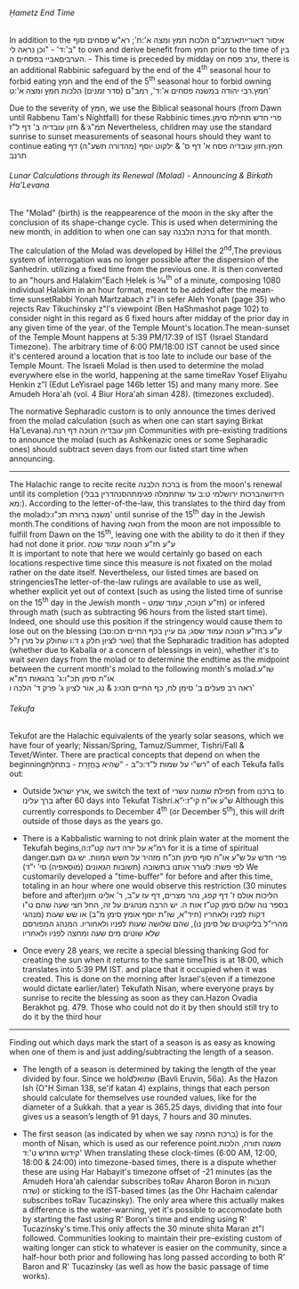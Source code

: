 ###### Ḥametz End Time

In addition to the <span class="hebSrc">איסור דאורייתא</span><span data-footnote><span class="hebSrc">רמב"ם הלכות חמץ ומצה א':ח'; רא"ש פסחים סוף ב':ד' - "וכן נראה לי"</span></span> to own and derive benefit from חמץ prior to the time of <span class="hebSrc">בין הערבים</span><span data-footnote><span class="hebSrc">אביי בפסחים ה.</span> - This time is preceded by midday</span> on ערב פסח, there is an additional Rabbinic safeguard by the end of the 4<sup>th</sup> seasonal hour to forbid eating חמץ and the end of the 5<sup>th</sup> seasonal hour to forbid owning <span class="hebSrc">חמץ</span>.<span data-footnote><span class="hebSrc">רבי יהודה במשנה פסחים א':ד', רמב"ם (סדר זמנים) הלכות חמץ ומצה א':ט'</span></span>

Due to the severity of חמץ, we use the Biblical seasonal hours (from Dawn until Rabbenu Tam's Nightfall) for these Rabbinic times.<span data-footnote>פרי חדש תחילת סימן תמ"ג & חזון עובדיה ב' דף ל"ז</span> Nevertheless, children may use the standard sunrise to sunset measurements of seasonal hours should they want to continue eating <span class="hebSrc">חמץ</span>.<span data-footnote>חזון עובדיה פסח א' דף ס' & ילקוט יוסף (מהדורה תשע"ה) דף תרנב</span>

###### Lunar Calculations through its Renewal (Molad) - Announcing & Birkath Ha'Levana

The "Molad" (birth) is the reappearence of the moon in the sky after the conclusion of its shape-change cycle. This is used when determining the new month, in addition to when one can say <span class="hebSrc">ברכת הלבנה</span> for that month.

The calculation of the Molad was developed by Hillel the 2<sup>nd</sup>,<span data-footnote>The previous system of interrogation was no longer possible after the dispersion of the Sanhedrin.</span> utilizing a fixed time from the previous one. It is then converted to an "hours and Ḥalakim"<span data-footnote>Each Ḥelek is 1&frasl;18<sup>th</sup> of a minute, composing 1080 individual Ḥalakim in an hour</span> format, meant to be added after the mean-time sunset<span data-footnote>Rabbi Yonah Martzabach z"l in sefer Aleh Yonah (page 35) who rejects Rav Tikuchinsky z"l's viewpoint (Ben HaShmashot page 102) to consider night in this regard as 6 fixed hours after midday of the prior day in any given time of the year.</span> of the Temple Mount's location.<span data-footnote>The mean-sunset of the Temple Mount happens at 5:39 PM/17:39 of IST (Israel Standard Timezone). The arbitrary time of 6:00 PM/18:00 IST cannot be used since it's centered around a location that is too late to include our base of the Temple Mount.</span> The Israeli Molad is then used to determine the molad everywhere else in the world, happening at the same time<span data-footnote>Rav Yosef Eliyahu Henkin z”l (Edut LeYisrael page 146b letter 15) and many many more. See Amudeh Hora'ah (vol. 4 Biur Hora'ah siman 428).</span> (timezones excluded).

The normative Sepharadic custom is to only announce the times derived from the molad calculation (such as when one can start saying Birkat Ha'Levana).<span data-footnote>חזון עובדיה חנוכה דף רנח</span> Communities with pre-existing traditions to announce the molad (such as Ashkenazic ones or some Sepharadic ones) should subtract seven days from our listed start time when announcing.

---

The Halachic range to recite recite ברכת הלבנה is from the moon's renewal until its completion (חידושה<span data-footnote>ברכות ירושלמי ט:ב</span> עד שתתמלה פגימתה<span data-footnote><span class="hebSrc">סנהדרין בבלי מא:</span></span>). According to the letter-of-the-law, this translates to the third day from the molad<span data-footnote><span class="hebSrc">משנה ברורה תכ"ו:כ'</span></span> until sunrise of the 15<sup>th</sup> day in the Jewish month.<span data-footnote>The conditions of having הנאה from the moon are not impossible to fulfill from Dawn on the 15<sup>th</sup>, leaving one with the ability to do it then if they had not done it prior. ע"ע חז"ע חנוכה עמוד שכה<br>It is important to note that here we would certainly go based on each locations respective time since this measure is not fixated on the molad rather on the date itself.</span> Nevertheless, our listed times are based on stringencies<span data-footnote>The letter-of-the-law rulings are available to use as well, whether explicit yet out of context (such as using the listed time of sunrise on the 15<sup>th</sup> day in the Jewish month - חז"ע חנוכה, עמוד שמט) or infered through math (such as subtracting 96 hours from the listed start time). Indeed, one should use this position if the stringency would cause them to lose out on the blessing (ע"ע בחז"ע חנוכה עמוד שסג; גם עיין בכף החיים תכו:סב ואור לציון חלק ג ד:ו שחולק על מרן ז"ל)</span> that the Sepharadic tradition has adopted (whether due to Kaballa or a concern of blessings in vein), whether it's to wait _seven_ days from the molad or to determine the endtime as the midpoint between the current month's molad to the following month's molad.<span data-footnote>שו"ע או"ח סימן תכ"ו:ג' בהגאות רמ"א<br><span class="hebSrc">ראה רב פעלים ב' סימן לח, כף החיים תכו:נ & נג, אור לציון ג' פרק ד' הלכה ו'</span></span>

###### Tekufa

Tekufot are the Halachic equivalents of the yearly solar seasons, which we have four of yearly; Nissan/Spring, Tamuz/Summer, Tishri/Fall & Tevet/Winter. There are practical concepts that depend on when the beginning<span data-footnote>רש”י על שמות ל”ד:כ”ב - “שֶׁהִיא בַחֲזָרַת - בִּתְחִלַּת”</span> of each Tekufa falls out:

- Outside ארץ ישראל, we switch the text of תפילת שמונה עשרי from ברכנו to ברך עלינו after 60 days into Tekufat Tishri.<span data-footnote>ש”ע או”ח קי”ז:י”א</span> Although this currently corresponds to December 4<sup>th</sup> (or December 5<sup>th</sup>), this will drift outside of those days as the years go.

- There is a Kabbalistic warning to not drink plain water at the moment the Tekufah begins,<span data-footnote>רמ”א על יורה דעה קט”ז:ה</span> for it is a time of spiritual danger.<span data-footnote>פרי חדש על ש”ע או”ח סוף סימן תכ”ח מזהיר על חשש המוות. יש גם תעם לפי פשת: לעורר אותנו בתשובה (תשובות הגאונים (מוסאפיה) סי’ י”ד)</span> We customarily developed a "time-buffer" for before and after this time, totaling in an hour where one would observe this restriction (30 minutes before and after)<span data-footnote>הליכות אולם ז' דף קפג, נהר מצרים, דף עז ע”ב, ר’ אלינו חזון בספר נוה שלום סימן קט”ז אות ה. יש הרבה מנהגים על זה, החל חצי שעה שהם ט"ו דקות לפניו ולאחריו (חיד”א, שו”ת יוסף אומץ סימן מ”ב) או שש שעות (מנהגי מהרי”ל בליקוטים של סימן נו), שהם שלושה שעות לפניו ולאחוריו. המנהג המפורסם שלא שוטים מים שעה ומחצה לפניו ולאחריו</span>

- Once every 28 years, we recite a special blessing thanking God for creating the sun when it returns to the same time<span data-footnote>This is at 18:00, which translates into 5:39 PM IST.</span> and place that it occupied when it was created. This is done on the morning after Israel's<span data-footnote>(even if a timezone would dictate earlier/later)</span> Tekufath Nisan, where everyone prays by sunrise to recite the blessing as soon as they can.<span data-footnote>Ḥazon Ovadia Berakhot pg. 479. Those who could not do it by then should still try to do it by the third hour</span>

----

Finding out which days mark the start of a season is as easy as knowing when one of them is and just adding/subtracting the length of a season.

- The length of a season is determined by taking the length of the year divided by four. Since we hold<span data-footnote>שמואל (Bavli Eruvin, 56a). As the Ḥazon Ish (O"Ḥ Siman 138, se'if katan 4) explains, things that each person should calculate for themselves use rounded values, like for the diameter of a Sukkah.</span> that a year is 365.25 days, dividing that into four gives us a season’s length of 91 days, 7 hours and 30 minutes.

- The first season (as indicated by when we say ברכת החמה) is for the month of Nisan, which is used as our reference point.<span data-footnote><span class="hebSrc">משנה תורה, הלכות קידוש החדש ט':ד'</span></span> When translating these clock-times (6:00 AM, 12:00, 18:00 & 24:00) into timezone-based times, there is a dispute whether these are using Har Habayit's timezone offset of -21 minutes (as the Amudeh Hora'ah calendar subscribes to<span data-footnote>Rav Aharon Boron in תנובות שדה</span>) or sticking to the IST-based times (as the Ohr Hachaim calendar subscribes to<span data-footnote>Rav Tucazinsky</span>). The only area where this actually makes a difference is the water-warning, yet it's possible to accomodate both by starting the fast using R' Boron's time and ending using R' Tucazinsky's time.<span data-footnote>This only affects the 30 minute shita Maran zt"l followed. Communities looking to maintain their pre-existing custom of waiting longer can stick to whatever is easier on the community, since a half-hour both prior and following has long passed according to both R' Baron and R' Tucazinsky (as well as how the basic passage of time works).</span>